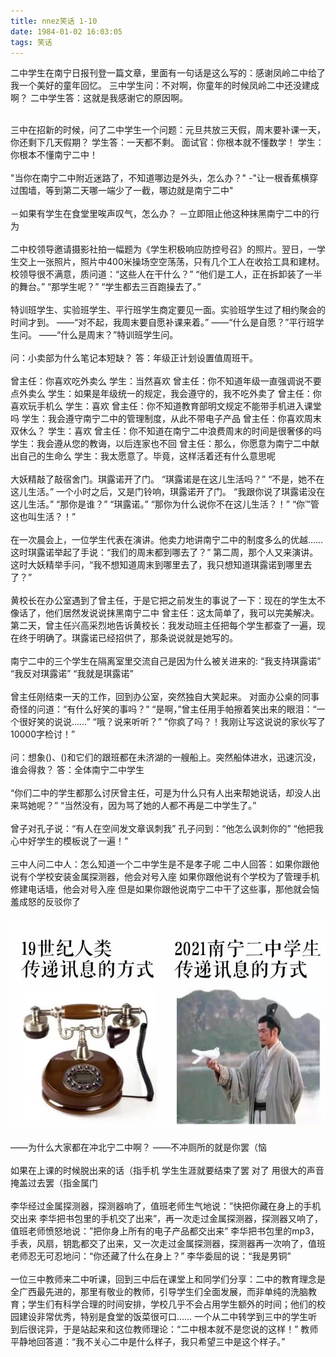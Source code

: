 ```yaml
---
title: nnez笑话 1-10
date: 1984-01-02 16:03:05
tags: 笑话
---
```

二中学生在南宁日报刊登一篇文章，里面有一句话是这么写的：感谢凤岭二中给了我一个美好的童年回忆。
三中学生问：不对啊，你童年的时候凤岭二中还没建成啊？
二中学生答：这就是我感谢它的原因啊。
<br></br>
<!--more-->
三中在招新的时候，问了二中学生一个问题：元旦共放三天假，周末要补课一天，你还剩下几天假期？
学生答：一天都不剩。
面试官：你根本就不懂数学！
学生：你根本不懂南宁二中！
<br></br>
"当你在南宁二中附近迷路了，不知道哪边是外头，怎么办？" -"让一根香蕉横穿过围墙，等到第二天哪一端少了一截，哪边就是南宁二中"
<br></br>
－如果有学生在食堂里唉声叹气，怎么办？
－立即阻止他这种抹黑南宁二中的行为
<br></br>
二中校领导邀请摄影社拍一幅题为《学生积极响应防控号召》的照片。翌日，一学生交上一张照片，照片中400米操场空空荡荡，只有几个工人在收拾工具和建材。
校领导很不满意，质问道：“这些人在干什么？”
“他们是工人，正在拆卸装了一半的舞台。”
“那学生呢？”
“学生都去三百跑操去了。”
<br></br>
特训班学生、实验班学生、平行班学生商定要见一面。实验班学生过了相约聚会的时间才到。
——“对不起，我周末要自愿补课来着。”
——“什么是自愿？”平行班学生问。
——“什么是周末？”特训班学生问。
<br></br>
问：小卖部为什么笔记本短缺？
答：年级正计划设置值周班干。
<br></br>
曾主任：你喜欢吃外卖么
学生：当然喜欢
曾主任：你不知道年级一直强调说不要点外卖么
学生：如果是年级统一的规定，我会遵守的，我不吃外卖了
曾主任：你喜欢玩手机么
学生：喜欢
曾主任：你不知道教育部明文规定不能带手机进入课堂吗
学生：我会遵守南宁二中的管理制度，从此不带电子产品
曾主任：你喜欢周末双休么？
学生：喜欢
曾主任：你不知道在南宁二中浪费周末的时间是很奢侈的吗
学生：我会遵从您的教诲，以后连家也不回
曾主任：那么，你愿意为南宁二中献出自己的生命么
学生：我太愿意了。毕竟，这样活着还有什么意思呢
<br></br>
大妖精敲了敲宿舍门。琪露诺开了门。
“琪露诺是在这儿生活吗？”
“不是，她不在这儿生活。”
一个小时之后，又是门铃响，琪露诺开了门。
“我跟你说了琪露诺没在这儿生活。”
“那你是谁？”
“琪露诺。”
“那你为什么说你不在这儿生活？！”
“你™管这也叫生活？！”
<br></br>
在一次晨会上，一位学生代表在演讲。他卖力地讲南宁二中的制度多么的优越……
这时琪露诺举起了手说：“我们的周末都到哪去了？”
第二周，那个人又来演讲。
这时大妖精举手问，“我不想知道周末到哪里去了，我只想知道琪露诺到哪里去了？”
<br></br>
黄校长在办公室遇到了曾主任，于是它把之前发生的事说了一下：现在的学生太不像话了，他们居然发说说抹黑南宁二中
曾主任：这太简单了，我可以完美解决。
第二天，曾主任兴高采烈地告诉黄校长：我发动班主任把每个学生都查了一遍，现在终于明确了。琪露诺已经招供了，那条说说就是她写的。
<br></br>
南宁二中的三个学生在隔离室里交流自己是因为什么被关进来的:
“我支持琪露诺”
“我反对琪露诺”
“我就是琪露诺”
<br></br>
曾主任刚结束一天的工作，回到办公室，突然独自大笑起来。 对面办公桌的同事奇怪的问道：“有什么好笑的事吗？”
“是啊，”曾主任用手帕擦着笑出来的眼泪：“一个很好笑的说说……”
“哦？说来听听？”
“你疯了吗？！我刚让写这说说的家伙写了10000字检讨！”
<br></br>
问：想象()、()和它们的跟班都在未济湖的一艘船上。突然船体进水，迅速沉没，谁会得救？
答：全体南宁二中学生
<br></br>
“你们二中的学生都那么讨厌曾主任，可是为什么只有人出来帮她说话，却没人出来骂她呢？”
“当然没有，因为骂了她的人都不再是二中学生了。”
<br></br>
曾子对孔子说：“有人在空间发文章讽刺我”
孔子问到：“他怎么讽刺你的”
“他把我心中好学生的模板说了一遍！”
<br></br>
三中人问二中人：怎么知道一个二中学生是不是孝子呢
二中人回答：如果你跟他说有个学校安装金属探测器，他会对号入座
如果你跟他说有个学校为了管理手机修建电话墙，他会对号入座
但是如果你跟他说南宁二中干了这些事，那他就会恼羞成怒的反驳你了
<br></br>
![图片](/joke1210/pic.jpg)
<br></br>
——为什么大家都在冲北宁二中啊？
——不冲厕所的就是你罢（恼
<br></br>
如果在上课的时候脱出来的话（指手机
学生生涯就要结束了罢
对了
用很大的声音掩盖过去罢（指金属门
<br></br>
李华经过金属探测器，探测器响了，值班老师生气地说：”快把你藏在身上的手机交出来
李华把书包里的手机交了出来”，再一次走过金属探测器，探测器又响了，值班老师愤怒地说：”把你身上所有的电子产品都交出来”
李华把书包里的mp3，手表，风扇，钥匙都交了出来，又一次走过金属探测器，探测器再一次响了，值班老师忍无可忍地问：“你还藏了什么在身上？”
李华委屈的说：“我是男铜”
<br></br>
一位三中教师来二中听课，回到三中后在课堂上和同学们分享：二中的教育理念是全广西最先进的，那里有敬业的教师，引导学生们全面发展，而非单纯的洗脑教育；学生们有科学合理的时间安排，学校几乎不会占用学生额外的时间；他们的校园建设非常优秀，特别是食堂的饭菜很可口……
一个从二中转学到三中的学生听到后很诧异，于是站起来和这位教师理论：“二中根本就不是您说的这样！”
教师平静地回答道：“我不关心二中是什么样子，我只希望三中是这个样子。”
